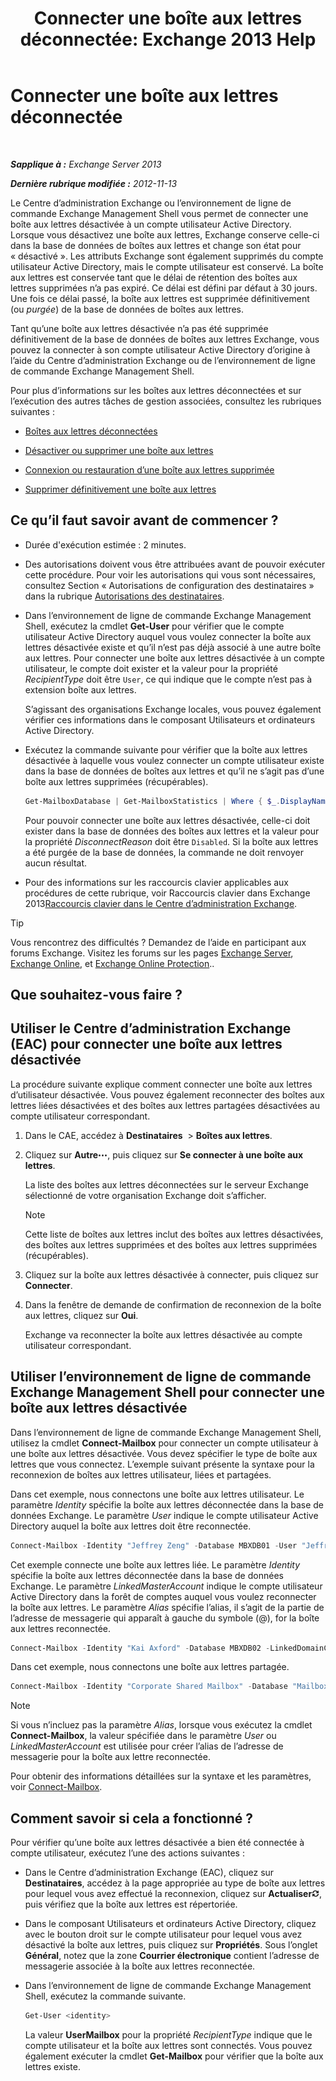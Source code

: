﻿---
title: 'Connecter une boîte aux lettres déconnectée: Exchange 2013 Help'
TOCTitle: Connecter une boîte aux lettres déconnectée
ms:assetid: a8abd399-75fd-4ee2-b2e4-634b55e4f79f
ms:mtpsurl: https://technet.microsoft.com/fr-fr/library/JJ863439(v=EXCHG.150)
ms:contentKeyID: 50555470
ms.date: 04/24/2018
mtps_version: v=EXCHG.150
ms.translationtype: HT
---

# Connecter une boîte aux lettres déconnectée

 

_**Sapplique à :** Exchange Server 2013_

_**Dernière rubrique modifiée :** 2012-11-13_

Le Centre d’administration Exchange ou l’environnement de ligne de commande Exchange Management Shell vous permet de connecter une boîte aux lettres désactivée à un compte utilisateur Active Directory. Lorsque vous désactivez une boîte aux lettres, Exchange conserve celle-ci dans la base de données de boîtes aux lettres et change son état pour « désactivé ». Les attributs Exchange sont également supprimés du compte utilisateur Active Directory, mais le compte utilisateur est conservé. La boîte aux lettres est conservée tant que le délai de rétention des boîtes aux lettres supprimées n’a pas expiré. Ce délai est défini par défaut à 30 jours. Une fois ce délai passé, la boîte aux lettres est supprimée définitivement (ou *purgée*) de la base de données de boîtes aux lettres.

Tant qu’une boîte aux lettres désactivée n’a pas été supprimée définitivement de la base de données de boîtes aux lettres Exchange, vous pouvez la connecter à son compte utilisateur Active Directory d’origine à l’aide du Centre d’administration Exchange ou de l’environnement de ligne de commande Exchange Management Shell.

Pour plus d’informations sur les boîtes aux lettres déconnectées et sur l’exécution des autres tâches de gestion associées, consultez les rubriques suivantes :

  - [Boîtes aux lettres déconnectées](disconnected-mailboxes-exchange-2013-help.md)

  - [Désactiver ou supprimer une boîte aux lettres](disable-or-delete-a-mailbox-exchange-2013-help.md)

  - [Connexion ou restauration d’une boîte aux lettres supprimée](connect-or-restore-a-deleted-mailbox-exchange-2013-help.md)

  - [Supprimer définitivement une boîte aux lettres](permanently-delete-a-mailbox-exchange-2013-help.md)

## Ce qu’il faut savoir avant de commencer ?

  - Durée d'exécution estimée : 2 minutes.

  - Des autorisations doivent vous être attribuées avant de pouvoir exécuter cette procédure. Pour voir les autorisations qui vous sont nécessaires, consultez Section « Autorisations de configuration des destinataires » dans la rubrique [Autorisations des destinataires](recipients-permissions-exchange-2013-help.md).

  - Dans l’environnement de ligne de commande Exchange Management Shell, exécutez la cmdlet **Get-User** pour vérifier que le compte utilisateur Active Directory auquel vous voulez connecter la boîte aux lettres désactivée existe et qu’il n’est pas déjà associé à une autre boîte aux lettres. Pour connecter une boîte aux lettres désactivée à un compte utilisateur, le compte doit exister et la valeur pour la propriété *RecipientType* doit être `User`, ce qui indique que le compte n’est pas à extension boîte aux lettres.
    
    S’agissant des organisations Exchange locales, vous pouvez également vérifier ces informations dans le composant Utilisateurs et ordinateurs Active Directory.

  - Exécutez la commande suivante pour vérifier que la boîte aux lettres désactivée à laquelle vous voulez connecter un compte utilisateur existe dans la base de données de boîtes aux lettres et qu’il ne s’agit pas d’une boîte aux lettres supprimées (récupérables).
    
    ```powershell
    Get-MailboxDatabase | Get-MailboxStatistics | Where { $_.DisplayName -eq "<display name>" } | fl DisplayName,Database,DisconnectReason
    ```
    
    Pour pouvoir connecter une boîte aux lettres désactivée, celle-ci doit exister dans la base de données des boîtes aux lettres et la valeur pour la propriété *DisconnectReason* doit être `Disabled`. Si la boîte aux lettres a été purgée de la base de données, la commande ne doit renvoyer aucun résultat.

  - Pour des informations sur les raccourcis clavier applicables aux procédures de cette rubrique, voir Raccourcis clavier dans Exchange 2013[Raccourcis clavier dans le Centre d’administration Exchange](keyboard-shortcuts-in-the-exchange-admin-center-exchange-online-protection-help.md).

> [!TIP]
> Vous rencontrez des difficultés ? Demandez de l’aide en participant aux forums Exchange. Visitez les forums sur les pages <a href="https://go.microsoft.com/fwlink/p/?linkid=60612">Exchange Server</a>, <a href="https://go.microsoft.com/fwlink/p/?linkid=267542">Exchange Online</a>, et <a href="https://go.microsoft.com/fwlink/p/?linkid=285351">Exchange Online Protection</a>..


## Que souhaitez-vous faire ?

## Utiliser le Centre d’administration Exchange (EAC) pour connecter une boîte aux lettres désactivée

La procédure suivante explique comment connecter une boîte aux lettres d’utilisateur désactivée. Vous pouvez également reconnecter des boîtes aux lettres liées désactivées et des boîtes aux lettres partagées désactivées au compte utilisateur correspondant.

1.  Dans le CAE, accédez à **Destinataires**  \> **Boîtes aux lettres**.

2.  Cliquez sur **Autre**![Icône Options supplémentaires](images/JJ150550.5381819e-3b21-4873-8714-e9b956290b28(EXCHG.150).gif "Icône Options supplémentaires"), puis cliquez sur **Se connecter à une boîte aux lettres**.
    
    La liste des boîtes aux lettres déconnectées sur le serveur Exchange sélectionné de votre organisation Exchange doit s’afficher.
    
    > [!NOTE]
    > Cette liste de boîtes aux lettres inclut des boîtes aux lettres désactivées, des boîtes aux lettres supprimées et des boîtes aux lettres supprimées (récupérables).


3.  Cliquez sur la boîte aux lettres désactivée à connecter, puis cliquez sur **Connecter**.

4.  Dans la fenêtre de demande de confirmation de reconnexion de la boîte aux lettres, cliquez sur **Oui**.
    
    Exchange va reconnecter la boîte aux lettres désactivée au compte utilisateur correspondant.

## Utiliser l’environnement de ligne de commande Exchange Management Shell pour connecter une boîte aux lettres désactivée

Dans l’environnement de ligne de commande Exchange Management Shell, utilisez la cmdlet **Connect-Mailbox** pour connecter un compte utilisateur à une boîte aux lettres désactivée. Vous devez spécifier le type de boîte aux lettres que vous connectez. L’exemple suivant présente la syntaxe pour la reconnexion de boîtes aux lettres utilisateur, liées et partagées.

Dans cet exemple, nous connectons une boîte aux lettres utilisateur. Le paramètre *Identity* spécifie la boîte aux lettres déconnectée dans la base de données Exchange. Le paramètre *User* indique le compte utilisateur Active Directory auquel la boîte aux lettres doit être reconnectée.

```powershell
Connect-Mailbox -Identity "Jeffrey Zeng" -Database MBXDB01 -User "Jeffrey Zeng"
```

Cet exemple connecte une boîte aux lettres liée. Le paramètre *Identity* spécifie la boîte aux lettres déconnectée dans la base de données Exchange. Le paramètre *LinkedMasterAccount* indique le compte utilisateur Active Directory dans la forêt de comptes auquel vous voulez reconnecter la boîte aux lettres. Le paramètre *Alias* spécifie l’alias, il s’agit de la partie de l’adresse de messagerie qui apparaît à gauche du symbole (@), for la boîte aux lettres reconnectée.

```powershell
Connect-Mailbox -Identity "Kai Axford" -Database MBXDB02 -LinkedDomainController FabrikamDC01 -LinkedMasterAccount kai.axford@fabrikam.com -Alias kaia
```

Dans cet exemple, nous connectons une boîte aux lettres partagée.

```powershell
Connect-Mailbox -Identity "Corporate Shared Mailbox" -Database "Mailbox Database 03" -User "Corporate Shared Mailbox" -Alias corpshared -Shared
```

> [!NOTE]
> Si vous n’incluez pas la paramètre <em>Alias</em>, lorsque vous exécutez la cmdlet <strong>Connect-Mailbox</strong>, la valeur spécifiée dans le paramètre <em>User</em> ou <em>LinkedMasterAccount</em> est utilisée pour créer l’alias de l’adresse de messagerie pour la boîte aux lettre reconnectée.


Pour obtenir des informations détaillées sur la syntaxe et les paramètres, voir [Connect-Mailbox](https://technet.microsoft.com/fr-fr/library/aa997878\(v=exchg.150\)).

## Comment savoir si cela a fonctionné ?

Pour vérifier qu’une boîte aux lettres désactivée a bien été connectée à compte utilisateur, exécutez l’une des actions suivantes :

  - Dans le Centre d’administration Exchange (EAC), cliquez sur **Destinataires**, accédez à la page appropriée au type de boîte aux lettres pour lequel vous avez effectué la reconnexion, cliquez sur **Actualiser**![Icône Actualiser](images/Dd353189.85f271ca-32a4-426c-842a-d2172567099d(EXCHG.150).gif "Icône Actualiser"), puis vérifiez que la boîte aux lettres est répertoriée.

  - Dans le composant Utilisateurs et ordinateurs Active Directory, cliquez avec le bouton droit sur le compte utilisateur pour lequel vous avez désactivé la boîte aux lettres, puis cliquez sur **Propriétés**. Sous l’onglet **Général**, notez que la zone **Courrier électronique** contient l’adresse de messagerie associée à la boîte aux lettres reconnectée.

  - Dans l’environnement de ligne de commande Exchange Management Shell, exécutez la commande suivante.
    
    ```powershell
    Get-User <identity>
    ```
    
    La valeur **UserMailbox** pour la propriété *RecipientType* indique que le compte utilisateur et la boîte aux lettres sont connectés. Vous pouvez également exécuter la cmdlet **Get-Mailbox** pour vérifier que la boîte aux lettres existe.


